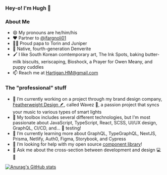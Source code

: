 ### Hey-o! I'm Hugh 🐻

### About Me

- 😄 My pronouns are he/him/his
- ♥️ Partner to [@jfargnoli01](https://github.com/jfargnoli01)
- 🐻🦌 Proud papa to Torin and Juniper
- 🦄 Native, fourth-generation Denverite
- 🖌️ I like South Korean comtemporary art, The Ink Spots, baking butter-milk biscuits, xeriscaping, Bioshock, a Prayer for Owen Meany, and puppy cuddles
- 📫 Reach me at Hartigan.HM@gmail.com

### The "professional" stuff

- 🔭 I’m currently working on a project through my brand design company, [Featherweight Design 🪶](https://github.com/featherweight-design), called Wavez 🌊, a passion project that syncs your music to various types of smart lights
- 🧰 My toolbox includes several different technologies, but I'm most passionate about JavaScript, TypeScript, React, SCSS, UI/UX design, GraphQL, CI/CD, and... 🥁 testing!
- 🌱 I’m currently learning more about GraphQL, TypeGraphQL, NextJS, Prisma, Netlify, Auth0, Figma, Storybook, and Cypress
- 🤸 I’m looking for help with my open source [component library](https://github.com/featherweight-design/component-library)!
- 💬 Ask me about the cross-section between development and design 💻 🎨

[![Anurag's GitHub stats](https://github-readme-stats.vercel.app/api?username=hartiganhm)](https://github.com/anuraghazra/github-readme-stats)
